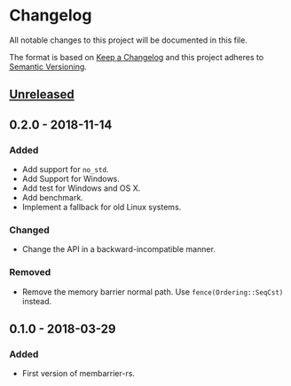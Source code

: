 # Changelog
All notable changes to this project will be documented in this file.

The format is based on [Keep a Changelog](http://keepachangelog.com/en/1.0.0/)
and this project adheres to [Semantic Versioning](http://semver.org/spec/v2.0.0.html).

## [Unreleased]

## 0.2.0 - 2018-11-14
### Added
- Add support for `no_std`.
- Add Support for Windows.
- Add test for Windows and OS X.
- Add benchmark.
- Implement a fallback for old Linux systems.

### Changed
- Change the API in a backward-incompatible manner.

### Removed
- Remove the memory barrier normal path. Use `fence(Ordering::SeqCst)` instead.

## 0.1.0 - 2018-03-29
### Added
- First version of membarrier-rs.

[Unreleased]: https://github.com/jeehoonkang/membarrier-rs/compare/v0.1.0...HEAD
